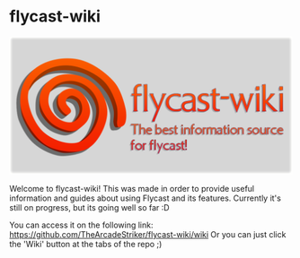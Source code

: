 # flycast-wiki
![](https://github.com/TheArcadeStriker/flycast-wiki/blob/master/images/flycast-wiki%20banner.png)

Welcome to flycast-wiki!
This was made in order to provide useful information and guides about using Flycast and its features. Currently it's still on progress, but its going well so far :D

You can access it on the following link: https://github.com/TheArcadeStriker/flycast-wiki/wiki
Or you can just click the 'Wiki' button at the tabs of the repo ;)
